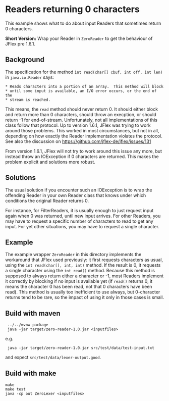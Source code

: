 # Readers returning 0 characters

This example shows what to do about input Readers that sometimes return 0
characters.

**Short Version:**
Wrap your Reader in `ZeroReader` to get the behaviour of JFlex pre 1.6.1.


Background
----------

The specification for the method `int read(char[] cbuf, int off, int len)` in
`java.io.Reader` says:

    * Reads characters into a portion of an array.  This method will block
    * until some input is available, an I/O error occurs, or the end of the
    * stream is reached.

This means, the `read` method should never return 0. It should either block and
return more than 0 characters, should throw an execption, or should return -1
for end-of-stream. Unfortunately, not all implementations of this class follow
that protocol. Up to version 1.6.1, JFlex was trying to work around those
problems. This worked in most circumstances, but not in all, depending on how
exactly the Reader implementation violates the protocol. See also the
discussion on https://github.com/jflex-de/jflex/issues/131

From version 1.6.1, JFlex will not try to work around this issue any more, but
instead throw an IOException if 0 characters are returned. This makes the
problem explicit and solutions more robust.


Solutions
---------

The usual solution if you encounter such an IOException is to wrap the
offending Reader in your own Reader class that knows under which conditions the
original Reader returns 0.

For instance, for FilterReaders, it is usually enough to just request input
again when 0 was returned, until new input arrives. For other Readers, you may
have to request a specific number of characters to read to get any input. For
yet other situations, you may have to request a single character.


Example
-------

The example wrapper `ZeroReader` in this directory implements the workaround
that JFlex used previously: it first requests characters as usual, using the
`int read(char[], int, int)` method. If the result is 0, it requests a single
character using the `int read()` method. Because this method is supposed to
always return either a character or -1, most Readers implement it correctly by
blocking if no input is available yet (if `read()` returns 0, it means the
character 0 has been read, not that 0 characters have been read). This method
is usually too inefficient to use always, but 0-character returns tend to be
rare, so the impact of using it only in those cases is small.

Build with maven
----------------

     ../../mvnw package
     java -jar target/zero-reader-1.0.jar <inputfiles>

e.g.

     java -jar target/zero-reader-1.0.jar src/test/data/test-input.txt

and expect `src/test/data/lexer-output.good`.

Build with make
---------------

    make
    make test
    java -cp out ZeroLexer <inputfiles>
